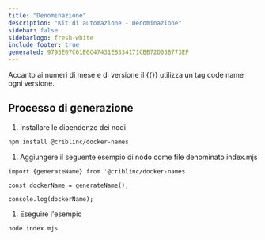 ```yaml
---
title: "Denominazione"
description: "Kit di automazione - Denominazione"
sidebar: false
sidebarlogo: fresh-white
include_footer: true
generated: 9795E07C61E6C47431EB334171CBB72D03B773EF
---
```


Accanto ai numeri di mese e di versione il {{<product-name>}} utilizza un tag code name ogni versione.

## Processo di generazione

1. Installare le dipendenze dei nodi

```bash
npm install @criblinc/docker-names
```

1. Aggiungere il seguente esempio di nodo come file denominato index.mjs

```nodejs
import {generateName} from '@criblinc/docker-names'

const dockerName = generateName();

console.log(dockerName);
```

1. Eseguire l'esempio

```bash
node index.mjs
```
